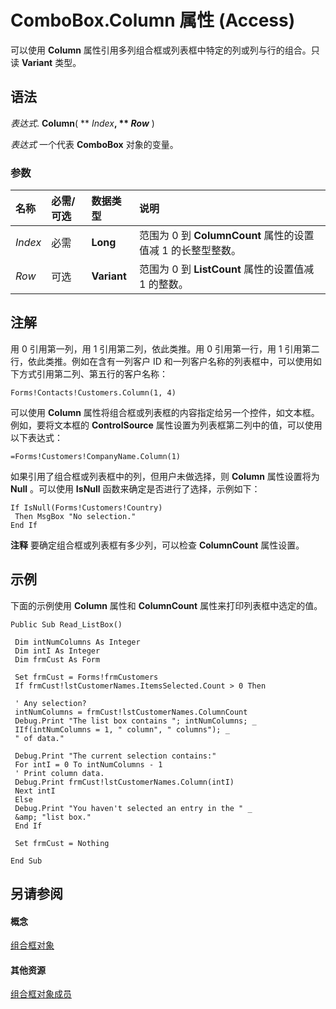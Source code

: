 
# ComboBox.Column 属性 (Access)

可以使用  **Column** 属性引用多列组合框或列表框中特定的列或列与行的组合。只读 **Variant** 类型。


## 语法

 _表达式_. **Column**( ** _Index_**, ** _Row_** )

 _表达式_ 一个代表 **ComboBox** 对象的变量。


### 参数



|**名称**|**必需/可选**|**数据类型**|**说明**|
|:-----|:-----|:-----|:-----|
| _Index_|必需|**Long**|范围为 0 到  **ColumnCount** 属性的设置值减 1 的长整型整数。|
| _Row_|可选|**Variant**|范围为 0 到  **ListCount** 属性的设置值减 1 的整数。|

## 注解

用 0 引用第一列，用 1 引用第二列，依此类推。用 0 引用第一行，用 1 引用第二行，依此类推。例如在含有一列客户 ID 和一列客户名称的列表框中，可以使用如下方式引用第二列、第五行的客户名称：


```
Forms!Contacts!Customers.Column(1, 4)
```

可以使用  **Column** 属性将组合框或列表框的内容指定给另一个控件，如文本框。例如，要将文本框的 **ControlSource** 属性设置为列表框第二列中的值，可以使用以下表达式：




```
=Forms!Customers!CompanyName.Column(1)
```

如果引用了组合框或列表框中的列，但用户未做选择，则  **Column** 属性设置将为 **Null** 。可以使用 **IsNull** 函数来确定是否进行了选择，示例如下：




```
If IsNull(Forms!Customers!Country) 
 Then MsgBox "No selection." 
End If
```


 **注释**  要确定组合框或列表框有多少列，可以检查  **ColumnCount** 属性设置。


## 示例

下面的示例使用  **Column** 属性和 **ColumnCount** 属性来打印列表框中选定的值。


```
Public Sub Read_ListBox() 
 
 Dim intNumColumns As Integer 
 Dim intI As Integer 
 Dim frmCust As Form 
 
 Set frmCust = Forms!frmCustomers 
 If frmCust!lstCustomerNames.ItemsSelected.Count > 0 Then 
 
 ' Any selection? 
 intNumColumns = frmCust!lstCustomerNames.ColumnCount 
 Debug.Print "The list box contains "; intNumColumns; _ 
 IIf(intNumColumns = 1, " column", " columns"); _ 
 " of data." 
 
 Debug.Print "The current selection contains:" 
 For intI = 0 To intNumColumns - 1 
 ' Print column data. 
 Debug.Print frmCust!lstCustomerNames.Column(intI) 
 Next intI 
 Else 
 Debug.Print "You haven't selected an entry in the " _ 
 &amp; "list box." 
 End If 
 
 Set frmCust = Nothing 
 
End Sub
```


## 另请参阅


#### 概念


[组合框对象](1cf508d5-023e-eb38-3991-71e82b2a4e7e.md)
#### 其他资源


[组合框对象成员](d0d83ca3-3698-295e-5335-7d0816557d6b.md)